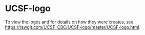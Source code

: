 # UCSF-logo

To view the logos and for details on how they were creates, see https://rawgit.com/UCSF-CBC/UCSF-logo/master/UCSF-logo.html.
